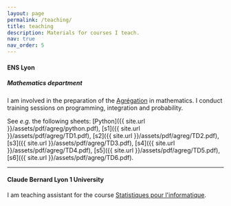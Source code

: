 ```yaml
---
layout: page
permalink: /teaching/
title: teaching
description: Materials for courses I teach.
nav: true
nav_order: 5
---
```


#### ENS Lyon


##### Mathematics department

I am involved in the preparation of the [Agrégation](https://en.wikipedia.org/wiki/Agr%C3%A9gation) in mathematics. I conduct training sessions on programming, integration and probability. 

See *e.g.* the following sheets: [Python]({{ site.url }}/assets/pdf/agreg/python.pdf), [s1]({{ site.url }}/assets/pdf/agreg/TD1.pdf), [s2]({{ site.url }}/assets/pdf/agreg/TD2.pdf), [s3]({{ site.url }}/assets/pdf/agreg/TD3.pdf), [s4]({{ site.url }}/assets/pdf/agreg/TD4.pdf), [s5]({{ site.url }}/assets/pdf/agreg/TD5.pdf), [s6]({{ site.url }}/assets/pdf/agreg/TD6.pdf).

***

#### Claude Bernard Lyon 1 University 

I am teaching assistant for the course [Statistiques pour l'informatique](http://offre-de-formations.univ-lyon1.fr/%2Fue-16426-12%2Fstatistiques-pour-l%27informatique.html).
